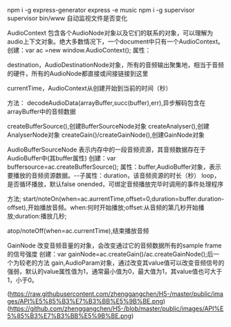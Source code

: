 npm i -g express-generator
express -e music
npm i -g supervisor
supervisor bin/www   自动监视文件是否变化


AudioContext
包含各个AudioNode对象以及它们的联系的对象，可以理解为audio上下文对象。绝大多数情况下，一个document中只有一个AudioContext。
创建：var ac =new window.AudioContext();
属性：

destination，AudioDestinationNode对象，所有的音频输出聚集地，相当于音频的硬件，所有的AudioNode都直接或间接链接到这里

currentTime，AudioContext从创建开始到当前的时间（秒）

方法：
decodeAudioData(arrayBuffer,succ(buffer),err),异步解码包含在arrayBuffer中的音频数据

createBufferSource(),创建BufferSourceNode对象
createAnalyser(),创建AnalyserNode对象
createGain()/createGainNode(),创建GainNode对象

AudioBufferSourceNode
表示内存中的一段音频资源，其音频数据存在于AudioBuffer中(其buffer属性)
创建：var buffersource=ac.createBufferSource();
属性：buffer,AudioBuffer对象，表示要播放的音频资源数据。--子属性：duration，该音频资源的时长（秒）
loop，是否循环播放，默认false
onended，可绑定音频播放完毕时调用的事件处理程序

方法;
start/noteOn(when=ac.aurrentTime,offset=0,duration=buffer.duration-offset),开始播放音频。when:何时开始播放;offset:从音频的第几秒开始播放;duration:播放几秒;

atop/noteOff(when=ac.currentTime),结束播放音频

GainNode
改变音频音量的对象，会改变通过它的音频数据所有的sample frame的信号强度
创建：var gainNode=ac.createGain()/ac.createGainNode();后一个为较老的方法
gain,AudioParam对象，通过改变其value值可以改变音频信号的强弱，默认的value属性值为1，通常最小值为0，最大值为1，其value值也可大于1，小于0。


(https://raw.githubusercontent.com/zhenggangchen/H5-/master/public/images/API%E5%85%B3%E7%B3%BB%E5%9B%BE.png)
(https://github.com/zhenggangchen/H5-/blob/master/public/images/API%E5%85%B3%E7%B3%BB%E5%9B%BE.png)












